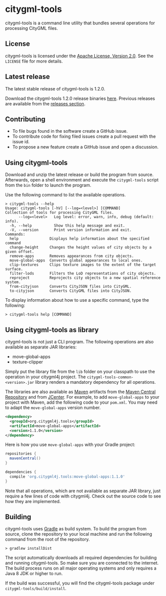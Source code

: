 # citygml-tools
citygml-tools is a command line utility that bundles several operations for processing
CityGML files.

## License
citygml-tools is licensed under the [Apache License, Version 2.0](http://www.apache.org/licenses/LICENSE-2.0). See the `LICENSE` file for more details.

## Latest release
The latest stable release of citygml-tools is 1.2.0.

Download the citygml-tools 1.2.0 release binaries [here](https://github.com/citygml4j/citygml-tools/releases/download/v1.2.0/citygml-tools-1.2.0.zip). Previous releases are available from the [releases section](https://github.com/citygml4j/citygml-tools/releases).

## Contributing
* To file bugs found in the software create a GitHub issue.
* To contribute code for fixing filed issues create a pull request with the issue id.
* To propose a new feature create a GitHub issue and open a discussion.

## Using citygml-tools
Download and unzip the latest release or build the program from source. Afterwards, open a shell environment and execute the `citygml-tools` script from the `bin` folder to launch the program.

Use the following command to list the available operations.

```
> citygml-tools --help
Usage: citygml-tools [-hV] [--log=<level>] [COMMAND]
Collection of tools for processing CityGML files.
      --log=<level>   Log level: error, warn, info, debug (default: info).
  -h, --help          Show this help message and exit.
  -V, --version       Print version information and exit.
Commands:
  help              Displays help information about the specified command
  change-height     Changes the height values of city objects by a given offset.
  remove-apps       Removes appearances from city objects.
  move-global-apps  Converts global appearances to local ones.
  clip-textures     Clips texture images to the extent of the target surface.
  filter-lods       Filters the LoD representations of city objects.
  reproject         Reprojects city objects to a new spatial reference system.
  from-cityjson     Converts CityJSON files into CityGML.
  to-cityjson       Converts CityGML files into CityJSON.
```
To display information about how to use a specific command, type the
following:

    > citygml-tools help [COMMAND]

## Using citygml-tools as library
citygml-tools is not just a CLI program. The following operations are also available as separate JAR libraries:

* move-global-apps
* texture-clipper

Simply put the library file from the `lib` folder on your classpath to use the operation in your citygml4j project. The `citygml-tools-common-<version>.jar` library renders a mandatory dependency for all operations.

The libraries are also available as [Maven](http://maven.apache.org/) artifacts from the [Maven Central Repository](https://search.maven.org/search?q=org.citygml4j.tools) and from [JCenter](https://bintray.com/bintray/jcenter). For example, to add `move-global-apps` to your project with Maven, add the following code to your `pom.xml`. You may need to adapt the `move-global-apps` version number.

```xml
<dependency>
  <groupId>org.citygml4j.tools</groupId>
  <artifactId>move-global-apps</artifactId>
  <version>1.1.0</version>
</dependency>
```

Here is how you use `move-global-apps` with your Gradle project:

```gradle
repositories {
  mavenCentral()
}

dependencies {
  compile 'org.citygml4j.tools:move-global-apps:1.1.0'
}
```

Note that all operations, which are not available as separate JAR library, just require a few lines of code with citygml4j. Check out the source code to see how they are implemented.

## Building
citygml-tools uses [Gradle](https://gradle.org/) as build system. To build the program from source, clone the repository to your local machine and run the following command from the root of the repository. 

    > gradlew installDist
    
The script automatically downloads all required dependencies for building and running citygml-tools. So make sure you are connected to the internet. The build process runs on all major operating systems and only requires a Java 8 JDK or higher to run.

If the build was successful, you will find the citygml-tools package under `citygml-tools/build/install`.
